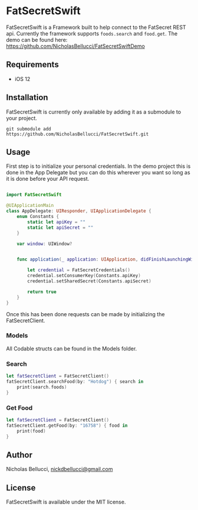 # FatSecretSwift
FatSecretSwift is a Framework built to help connect to the FatSecret REST api. Currently the framework supports ```foods.search``` and ```food.get```. The demo can be found here: https://github.com/NicholasBellucci/FatSecretSwiftDemo

## Requirements
* iOS 12

## Installation

FatSecretSwift is currently only available by adding it as a submodule to your project.

```git submodule add https://github.com/NicholasBellucci/FatSecretSwift.git```

## Usage

First step is to initialize your personal credentials. In the demo project this is done in the App Delegate but you can do this wherever you want so long as it is done before your API request.

``` Swift

import FatSecretSwift

@UIApplicationMain
class AppDelegate: UIResponder, UIApplicationDelegate {
    enum Constants {
        static let apiKey = ""
        static let apiSecret = ""
    }

    var window: UIWindow?


    func application(_ application: UIApplication, didFinishLaunchingWithOptions launchOptions: [UIApplication.LaunchOptionsKey: Any]?) -> Bool {

        let credential = FatSecretCredentials()
        credential.setConsumerKey(Constants.apiKey)
        credential.setSharedSecret(Constants.apiSecret)

        return true
    }
}
```

Once this has been done requests can be made by initializing the FatSecretClient.

### Models

All Codable structs can be found in the Models folder.

### Search

``` Swift
let fatSecretClient = FatSecretClient()
fatSecretClient.searchFood(by: "Hotdog") { search in
    print(search.foods)
}
```

### Get Food

``` Swift
let fatSecretClient = FatSecretClient()
fatSecretClient.getFood(by: "16758") { food in
    print(food)
}
```

## Author

Nicholas Bellucci, nickdbellucci@gmail.com

## License

FatSecretSwift is available under the MIT license.
